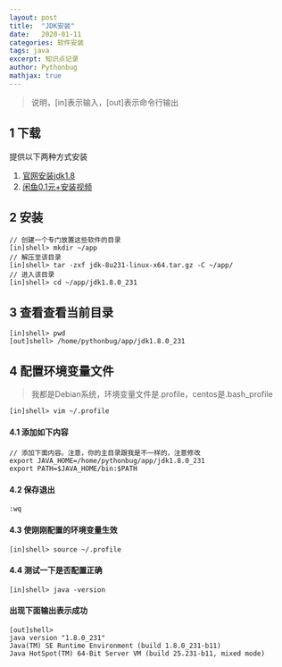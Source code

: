 ```yaml
---
layout: post
title:  "JDK安装"
date:   2020-01-11
categories: 软件安装
tags: java
excerpt: 知识点记录
author: Pythonbug
mathjax: true
---
```

>说明，[in]表示输入，[out]表示命令行输出

## 1 下载
提供以下两种方式安装<br>
1. [官网安装jdk1.8](https://www.oracle.com/technetwork/java/javase/downloads/jdk8-downloads-2133151.html)
2. [闲鱼0.1元+安装视频](https://market.m.taobao.com/app/idleFish-F2e/widle-taobao-rax/page-detail?wh_weex=true&wx_navbar_transparent=true&id=610896644084&ut_sk=1.XDgRVsPkrmkDAJmgnr0DLN4%252B_21407387_1578731142951.Copy.detail.610896644084.782825605&forceFlush=1)

## 2 安装
```
// 创建一个专门放置这些软件的目录
[in]shell> mkdir ~/app
// 解压至该目录
[in]shell> tar -zxf jdk-8u231-linux-x64.tar.gz -C ~/app/
// 进入该目录
[in]shell> cd ~/app/jdk1.8.0_231
```

## 3 查看查看当前目录


```
[in]shell> pwd
[out]shell> /home/pythonbug/app/jdk1.8.0_231
```

## 4 配置环境变量文件
>我都是Debian系统，环境变量文件是.profile，centos是.bash_profile

```
[in]shell> vim ~/.profile
```

#### 4.1 添加如下内容
```
// 添加下面内容。注意，你的主目录跟我是不一样的，注意修改
export JAVA_HOME=/home/pythonbug/app/jdk1.8.0_231
export PATH=$JAVA_HOME/bin:$PATH
```

#### 4.2 保存退出
```
:wq
```

#### 4.3 使刚刚配置的环境变量生效
```
[in]shell> source ~/.profile
```

#### 4.4 测试一下是否配置正确
```
[in]shell> java -version
```

#### 出现下面输出表示成功
```
[out]shell> 
java version "1.8.0_231"
Java(TM) SE Runtime Environment (build 1.8.0_231-b11)
Java HotSpot(TM) 64-Bit Server VM (build 25.231-b11, mixed mode)
```